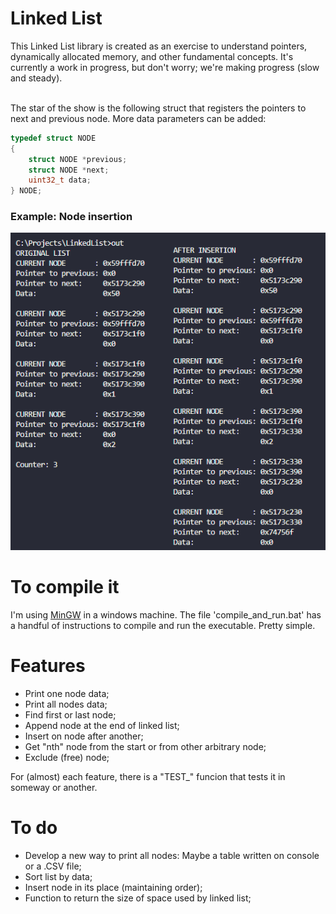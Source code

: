 # Linked List

This Linked List library is created as an exercise to understand pointers, dynamically allocated memory, and other fundamental concepts. It's currently a work in progress, but don't worry; we're making progress (slow and steady).
<br><br>

The star of the show is the following struct that registers the pointers to next and previous node. More data parameters can be added:

```C
typedef struct NODE
{
    struct NODE *previous;
    struct NODE *next;
    uint32_t data;
} NODE;
```

### Example: Node insertion

![Node insertion](./readme_imgs/node_insertion.png)

# To compile it

I'm using [MinGW](https://www.mingw-w64.org/) in a windows machine. The file 'compile_and_run.bat' has a handful of instructions to compile and run the executable. Pretty simple.

# Features

- Print one node data;
- Print all nodes data;
- Find first or last node;
- Append node at the end of linked list;
- Insert on node after another;
- Get "nth" node from the start or from other arbitrary node;
- Exclude (free) node;

For (almost) each feature, there is a "TEST_" funcion that tests it in someway or another.

# To do
 
 - Develop a new way to print all nodes: Maybe a table written on console or a .CSV file;
 - Sort list by data;
 - Insert node in its place (maintaining order);
 - Function to return the size of space used by linked list;